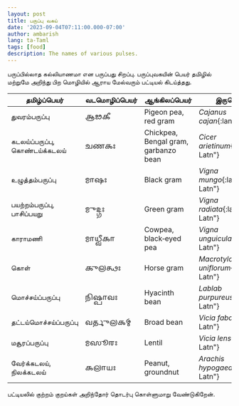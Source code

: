 ```yaml
---
layout: post
title: பருப்பு வகய்
date: '2023-09-04T07:11:00.000-07:00'
author: ambarish
lang: ta-Taml
tags: [food]
description: The names of various pulses.
---
```


பருப்பில்லாத கல்லியாணமா என பருப்பது சிறப்பு. பருப்புவகயின் பெயர் தமிழில் மற்றுமே அறிந்து பிற மொழியில் ஆராய மேல்வரும் பட்டியல் கிடய்த்தது.

| தமிழ்ப்பெயர் | வடமொழிப்பெயர் | ஆங்கிலப்பெயர் | இருசொற்பெயர் |
|---|---|---|---|
| துவரம்பருப்பு | <span lang="sa-Gran">𑌆𑌢𑌕𑍀</span> | <span lang="en-Latn">Pigeon pea, red gram</span> | *Cajanus cajan*{:lang="en-Latn"} |
| கடலய்ப்பருப்பு, கொண்டய்க்கடலய் | <span lang="sa-Gran">𑌚𑌣𑌕𑌃</span> | <span lang="en-Latn">Chickpea, Bengal gram, garbanzo bean</span> | *Cicer arietinum*{:lang="en-Latn"} |
| உழுத்தம்பருப்பு | <span lang="sa-Gran">𑌮𑌾𑌷𑌃</span> | <span lang="en-Latn">Black gram</span> | *Vigna mungo*{:lang="en-Latn"} |
| பயற்றம்பருப்பு, பாசிப்பயறு | <span lang="sa-Gran">𑌮𑍁𑌦𑍍𑌗𑌃</span> | <span lang="en-Latn">Green gram</span> | *Vigna radiata*{:lang="en-Latn"} |
| காராமணி | <span lang="sa-Gran">𑌮𑌾𑌧𑍍𑌵𑍀𑌕𑌾</span> | <span lang="en-Latn">Cowpea, black‐eyed pea</span> | *Vigna unguiculata*{:lang="en-Latn"} |
| கொள் | <span lang="sa-Gran">𑌕𑍁𑌲𑌤𑍍𑌥𑌃</span> | <span lang="en-Latn">Horse gram</span> | *Macrotyloma uniflorum*{:lang="en-Latn"} |
| மொச்சய்ப்பருப்பு | <span lang="sa-Gran">𑌨𑌿𑌷𑍍𑌪𑌾𑌵𑌃</span> | <span lang="en-Latn">Hyacinth bean</span> | *Lablab purpureus*{:lang="en-Latn"} |
| தட்டய்மொச்சய்ப்பருப்பு | <span lang="sa-Gran">𑌵𑌰𑍍𑌤𑍁𑌲𑌕𑌮𑍍</span> | <span lang="en-Latn">Broad bean</span> | *Vicia faba*{:lang="en-Latn"} |
| மசூரப்பருப்பு | <span lang="sa-Gran">𑌮𑌸𑍂𑌰𑌃</span> | <span lang="en-Latn">Lentil</span> | *Vicia lens*{:lang="en-Latn"} |
| வேர்க்கடலய், நிலக்கடலய் | <span lang="sa-Gran">𑌕𑌲𑌾𑌯𑌃</span> | <span lang="en-Latn">Peanut, groundnut</span> | *Arachis hypogaea*{:lang="en-Latn"} |

பட்டியலில் குற்றம் குறய்கள் அறிந்தோர் தொடர்பு கொள்ளுமாறு வேண்டுகிறேன்.
